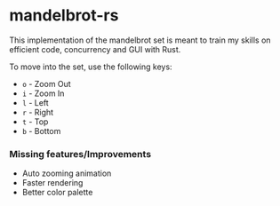 # mandelbrot-rs

This implementation of the mandelbrot set is meant to train my skills on efficient code, concurrency and GUI with Rust.

To move into the set, use the following keys:
- `o` - Zoom Out
- `i` - Zoom In
- `l` - Left
- `r` - Right
- `t` - Top
- `b` - Bottom

### Missing features/Improvements
- Auto zooming animation
- Faster rendering
- Better color palette